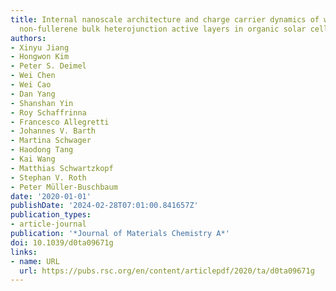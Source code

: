 ```yaml
---
title: Internal nanoscale architecture and charge carrier dynamics of wide bandgap
  non-fullerene bulk heterojunction active layers in organic solar cells
authors:
- Xinyu Jiang
- Hongwon Kim
- Peter S. Deimel
- Wei Chen
- Wei Cao
- Dan Yang
- Shanshan Yin
- Roy Schaffrinna
- Francesco Allegretti
- Johannes V. Barth
- Martina Schwager
- Haodong Tang
- Kai Wang
- Matthias Schwartzkopf
- Stephan V. Roth
- Peter Müller-Buschbaum
date: '2020-01-01'
publishDate: '2024-02-28T07:01:00.841657Z'
publication_types:
- article-journal
publication: '*Journal of Materials Chemistry A*'
doi: 10.1039/d0ta09671g
links:
- name: URL
  url: https://pubs.rsc.org/en/content/articlepdf/2020/ta/d0ta09671g
---
```

